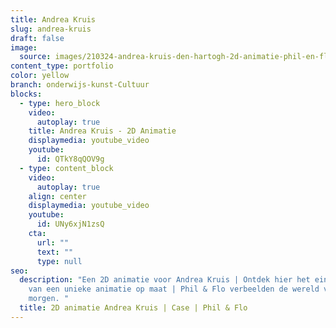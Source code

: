 ```yaml
---
title: Andrea Kruis
slug: andrea-kruis
draft: false
image:
  source: images/210324-andrea-kruis-den-hartogh-2d-animatie-phil-en-flo.jpg
content_type: portfolio
color: yellow
branch: onderwijs-kunst-Cultuur
blocks:
  - type: hero_block
    video:
      autoplay: true
    title: Andrea Kruis - 2D Animatie
    displaymedia: youtube_video
    youtube:
      id: QTkY8qQOV9g
  - type: content_block
    video:
      autoplay: true
    align: center
    displaymedia: youtube_video
    youtube:
      id: UNy6xjN1zsQ
    cta:
      url: ""
      text: ""
      type: null
seo:
  description: "Een 2D animatie voor Andrea Kruis | Ontdek hier het eindresultaat
    van een unieke animatie op maat | Phil & Flo verbeelden de wereld van
    morgen. "
  title: 2D animatie Andrea Kruis | Case | Phil & Flo
---
```


